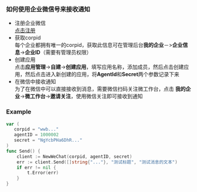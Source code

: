 ### 如何使用企业微信号来接收通知
- 注册企业微信  
   [点击注册](https://work.weixin.qq.com/wework_admin/register_wx?from=myhome)  
- 获取corpid  
  每个企业都拥有唯一的corpid，获取此信息可在管理后台**我的企业**－>**企业信息**->**企业ID**（需要有管理员权限）  
- 创建应用  
  点击**应用管理**->**自建**->**创建应用**，填写应用名称，添加成员，然后点击创建应用，然后点击进入新创建的应用，将**AgentId**和**Secret**两个参数记录下来 
- 在微信中接收通知  
为了在微信中可以直接接收到消息，需要微信扫码关注微工作台，点击 **我的企业**->**微工作台**->**邀请关注**，使用微信关注即可接收到通知

### Example
```go
var (
   corpid = "wwb..."
   agentID = 1000002
   secret = "NgYcbPHa6DhR..."
)
func Send() {
	client := NewWeChat(corpid, agentID, secret)
	err := client.Send([]string{"..."}, "测试标题", "测试消息的文本")
	if err != nil {
		t.Error(err)
	}
}
```
